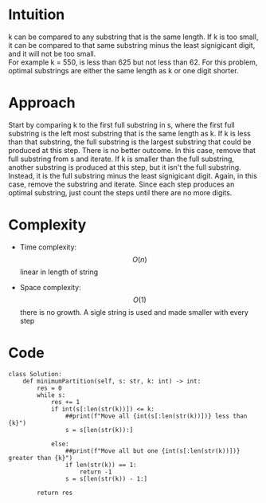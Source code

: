 # Intuition
k can be compared to any substring that is the same length.  If k is too small, it can be compared to that same substring minus the least signigicant digit, and it will not be too small.  
For example k = 550, is less than 625 but not less than 62. For this problem, optimal substrings are either the same length as k or one digit shorter.
# Approach
Start by comparing k to the first full substring in s, where the first full substring is the left most substring that is the same length as k.  If k is less than that substring, the full substring is the largest substring that could be produced at this step.  There is no better outcome.  In this case, remove that full substring from s and iterate.  If k is smaller than the full substring, another substring is produced at this step, but it isn't the full substring.  Instead, it is the full substring minus the least signigicant digit.  Again, in this case, remove the substring and iterate.  Since each step produces an optimal substring, just count the steps until there are no more digits. 


# Complexity
- Time complexity:
$$O(n)$$ linear in length of string

- Space complexity:
$$O(1)$$ there is no growth.  A sigle string is used and made smaller with every step

# Code
```
class Solution:
    def minimumPartition(self, s: str, k: int) -> int:
        res = 0
        while s:
            res += 1
            if int(s[:len(str(k))]) <= k:
                ##print(f"Move all {int(s[:len(str(k))])} less than {k}")
                s = s[len(str(k)):]
                
            else:
                ##print(f"Move all but one {int(s[:len(str(k))])} greater than {k}")
                if len(str(k)) == 1:
                    return -1
                s = s[len(str(k)) - 1:]
                
        return res
                
                
     